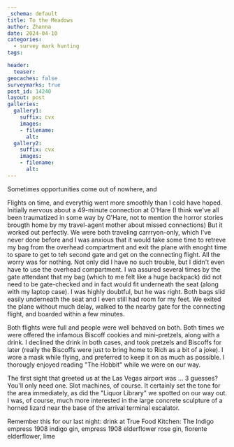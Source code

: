 ```yaml
---
_schema: default
title: To the Meadows
author: Zhanna
date: 2024-04-10
categories: 
  - survey mark hunting
tags:

header:
  teaser:
geocaches: false
surveymarks: true
post_id: 14240
layout: post  
galleries:
  gallery1:
    suffix: cvx
    images:
    - filename: 
      alt:         
  gallery2:
    suffix: cvx
    images:
    - filename: 
      alt:       
---
```


Sometimes opportunities come out of nowhere, and


Flights on time, and everythig went more smoothly than I cold have hoped. Initially nervous about a 49-minute connection at O'Hare (I think we've all been traumatized in some way by O'Hare, not to mention the horror stories brougth home by my travel-agent mother about missed connections) But it worked out perfectly. We were both traveling carrryon-only, which I've never done before and I was anxious that it would take some time to retreve my bag from the overhead compartment and exit the plane with enoght time to spare to get to teh second gate and get on the connecting flight. All the worry was for nothing. Not only did I have no such trouble, but I didn't even have to use the overhead compartment. I wa assured several times by the gate attendant that my bag (which to me felt like a huge backpack) did not need to be gate-checked and in fact would fit underneath the seat (along with my laptop case). I was highly doubtful, but he was right.  Both bags slid easily underneath the seat and I even still had room for my feet. We exited the plane without much delay, walked to the nearby gate for the connecting flight, and boarded within a few minutes.

Both flights were full and people were well behaved on both. Both times we were offered the infamous Biscoff cookies and mini-pretzels, along with a drink. I declined the drink in both cases, and took pretzels and Biscoffs for later (really the Biscoffs were just to bring home to Rich as a bit of a joke). I wore a mask while flying, and preferred to keep it on as much as possible. I thorougly enjoyed reading "The Hobbit" while we were on our way.  

The first sight that greeted us at the Las Vegas airport was ... 3 guesses? You'll only need one. Slot machines, of course. It certainly set the tone for the area immediately, as did the "Liquor Library" we spotted on our way out. I was, of course, much more interested in the large concrete sculpture of a horned lizard near the base of the arrival terminal escalator. 


Remember this for our last night: drink at True Food Kitchen: The Indigo
empress 1908 indigo gin, empress 1908 elderflower rose gin, fiorente elderflower, lime
